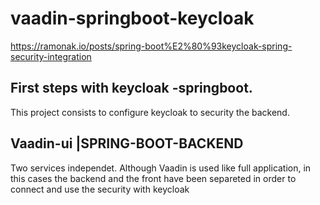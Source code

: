 # vaadin-springboot-keycloak
https://ramonak.io/posts/spring-boot%E2%80%93keycloak-spring-security-integration

## First steps with keycloak -springboot.
This project consists to configure keycloak to security the backend.

## Vaadin-ui |SPRING-BOOT-BACKEND
 
 Two services independet. Although Vaadin is used like full application, in this cases the backend and the front have been separeted in order to connect and use the security with keycloak
 
